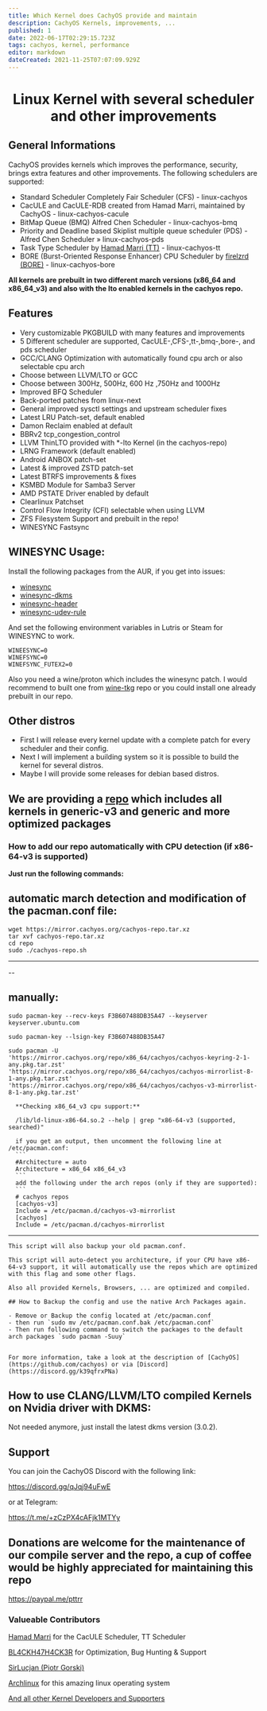 ```yaml
---
title: Which Kernel does CachyOS provide and maintain
description: CachyOS Kernels, improvements, ... 
published: 1
date: 2022-06-17T02:29:15.723Z
tags: cachyos, kernel, performance
editor: markdown
dateCreated: 2021-11-25T07:07:09.929Z
---
```


# <center>Linux Kernel with several scheduler and other improvements</center>

## General Informations

CachyOS provides kernels which improves the performance, security, brings extra features and other improvements. The following schedulers are supported:

- Standard Scheduler Completely Fair Scheduler (CFS) - linux-cachyos
- CacULE and CacULE-RDB created from Hamad Marri, maintained by CachyOS - linux-cachyos-cacule
- BitMap Queue (BMQ) Alfred Chen Scheduler - linux-cachyos-bmq
- Priority and Deadline based Skiplist multiple queue scheduler (PDS) - Alfred Chen Scheduler » linux-cachyos-pds
- Task Type Scheduler by [Hamad Marri (TT)](https://github.com/hamadmarri/TT-CPU-Scheduler) - linux-cachyos-tt
- BORE (Burst-Oriented Response Enhancer) CPU Scheduler by [firelzrd (BORE)](https://github.com/firelzrd/bore-scheduler) - linux-cachyos-bore

**All kernels are prebuilt in two different march versions (x86_64 and x86_64_v3) and also with the lto enabled kernels in the cachyos repo.**

## Features

- Very customizable PKGBUILD with many features and improvements
- 5 Different scheduler are supported, CacULE-,CFS-,tt-,bmq-,bore-, and pds scheduler
- GCC/CLANG Optimization with automatically found cpu arch or also selectable cpu arch
- Choose between LLVM/LTO or GCC
- Choose between 300Hz, 500Hz, 600 Hz ,750Hz and 1000Hz
- Improved BFQ Scheduler
- Back-ported patches from linux-next
- General improved sysctl settings and upstream scheduler fixes
- Latest LRU Patch-set, default enabled
- Damon Reclaim enabled at default
- BBRv2 tcp_congestion_control
- LLVM ThinLTO provided with *-lto Kernel (in the cachyos-repo)
- LRNG Framework (default enabled)
- Android ANBOX patch-set
- Latest & improved ZSTD patch-set
- Latest BTRFS improvements & fixes
- KSMBD Module for Samba3 Server
- AMD PSTATE Driver enabled by default
- Clearlinux Patchset
- Control Flow Integrity (CFI) selectable when using LLVM
- ZFS Filesystem Support and prebuilt in the repo!
- WINESYNC Fastsync

## WINESYNC Usage:

Install the following packages from the AUR, if you get into issues:

- [winesync](https://aur.archlinux.org/packages/winesync)
- [winesync-dkms](https://aur.archlinux.org/packages/winesync-dkms)
- [winesync-header](https://aur.archlinux.org/packages/winesync-header)
- [winesync-udev-rule](https://aur.archlinux.org/packages/winesync-udev-rule)

And set the following environment variables in Lutris or Steam for WINESYNC to work.

```
WINEESYNC=0
WINEFSYNC=0
WINEFSYNC_FUTEX2=0
```

Also you need a wine/proton which includes the winesync patch. I would recommend to built one from [wine-tkg](https://github.com/Frogging-Family/wine-tkg-git) repo or you could install one already prebuilt in our repo.

## Other distros

- First I will release every kernel update with a complete patch for every scheduler and their config.
- Next I will implement a building system so it is possible to build the kernel for several distros.
- Maybe I will provide some releases for debian based distros.

## We are providing a [repo](https://mirror.cachyos.org/) which includes all kernels in generic-v3 and generic and more optimized packages

### How to add our repo automatically with CPU detection (if x86-64-v3 is supported)

**Just run the following commands:**

## **automatic march detection and modification of the pacman.conf file:**

```
wget https://mirror.cachyos.org/cachyos-repo.tar.xz
tar xvf cachyos-repo.tar.xz
cd repo
sudo ./cachyos-repo.sh
```

--------------------------------------------------------------------------------

--

## **manually**:

````
sudo pacman-key --recv-keys F3B607488DB35A47 --keyserver keyserver.ubuntu.com

sudo pacman-key --lsign-key F3B607488DB35A47

sudo pacman -U 'https://mirror.cachyos.org/repo/x86_64/cachyos/cachyos-keyring-2-1-any.pkg.tar.zst' 'https://mirror.cachyos.org/repo/x86_64/cachyos/cachyos-mirrorlist-8-1-any.pkg.tar.zst' 'https://mirror.cachyos.org/repo/x86_64/cachyos/cachyos-v3-mirrorlist-8-1-any.pkg.tar.zst'

  **Checking x86_64_v3 cpu support:**

  /lib/ld-linux-x86-64.so.2 --help | grep "x86-64-v3 (supported, searched)"

  if you get an output, then uncomment the following line at /etc/pacman.conf:
  ```
  #Architecture = auto
  Architecture = x86_64 x86_64_v3
  ```
  add the following under the arch repos (only if they are supported):
  ```
  # cachyos repos
  [cachyos-v3]
  Include = /etc/pacman.d/cachyos-v3-mirrorlist
  [cachyos]
  Include = /etc/pacman.d/cachyos-mirrorlist
````

--------------------------------------------------------------------------------

```
This script will also backup your old pacman.conf.

This script will auto-detect you architecture, if your CPU have x86-64-v3 support, it will automatically use the repos which are optimized with this flag and some other flags.

Also all provided Kernels, Browsers, ... are optimized and compiled.

## How to Backup the config and use the native Arch Packages again.

- Remove or Backup the config located at /etc/pacman.conf
- then run `sudo mv /etc/pacman.conf.bak /etc/pacman.conf`
- Then run following command to switch the packages to the default arch packages `sudo pacman -Suuy`


For more information, take a look at the description of [CachyOS](https://github.com/cachyos) or via [Discord](https://discord.gg/k39qfrxPNa)
```

## How to use CLANG/LLVM/LTO compiled Kernels on Nvidia driver with DKMS:

Not needed anymore, just install the latest dkms version (3.0.2).

## Support

You can join the CachyOS Discord with the following link:

<https://discord.gg/qJqj94uFwE>

or at Telegram:

<https://t.me/+zCzPX4cAFjk1MTYy>

## Donations are welcome for the maintenance of our compile server and the repo, a cup of coffee would be highly appreciated for maintaining this repo

<https://paypal.me/pttrr>

### Valueable Contributors

[Hamad Marri](https://github.com/hamadmarri) for the CacULE Scheduler, TT Scheduler

[BL4CKH47H4CK3R](https://github.com/BL4CKH47H4CK3R) for Optimization, Bug Hunting & Support

[SirLucjan (Piotr Gorski)](https://github.com/sirlucjan)

[Archlinux](https://archlinux.org) for this amazing linux operating system

[And all other Kernel Developers and Supporters](https://github.com/torvalds/linux)
